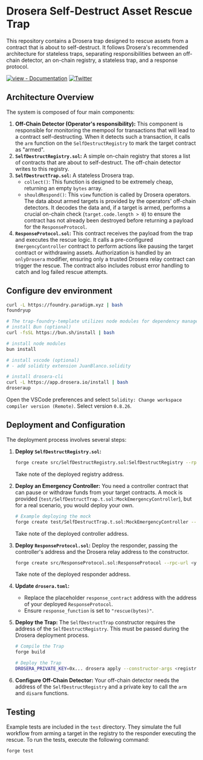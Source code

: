 # Drosera Self-Destruct Asset Rescue Trap

This repository contains a Drosera trap designed to rescue assets from a contract that is about to self-destruct. It follows Drosera's recommended architecture for stateless traps, separating responsibilities between an off-chain detector, an on-chain registry, a stateless trap, and a response protocol.

[![view - Documentation](https://img.shields.io/badge/view-Documentation-blue?style-for-the-badge)](https://dev.drosera.io "Project documentation")
[![Twitter](https://img.shields.io/twitter/follow/DroseraNetwork?style-for-the-badge)](https://x.com/DroseraNetwork)

## Architecture Overview

The system is composed of four main components:

1.  **Off-Chain Detector (Operator's responsibility):** This component is responsible for monitoring the mempool for transactions that will lead to a contract self-destructing. When it detects such a transaction, it calls the `arm` function on the `SelfDestructRegistry` to mark the target contract as "armed".
2.  **`SelfDestructRegistry.sol`:** A simple on-chain registry that stores a list of contracts that are about to self-destruct. The off-chain detector writes to this registry.
3.  **`SelfDestructTrap.sol`:** A stateless Drosera trap.
    *   `collect()`: This function is designed to be extremely cheap, returning an empty `bytes` array.
    *   `shouldRespond()`: This `view` function is called by Drosera operators. The data about armed targets is provided by the operators' off-chain detectors. It decodes the data and, if a target is armed, performs a crucial on-chain check (`target.code.length > 0`) to ensure the contract has not already been destroyed before returning a payload for the `ResponseProtocol`.
4.  **`ResponseProtocol.sol`:** This contract receives the payload from the trap and executes the rescue logic. It calls a pre-configured `EmergencyController` contract to perform actions like pausing the target contract or withdrawing assets. Authorization is handled by an `onlyDrosera` modifier, ensuring only a trusted Drosera relay contract can trigger the rescue. The contract also includes robust error handling to catch and log failed rescue attempts.

## Configure dev environment

```bash
curl -L https://foundry.paradigm.xyz | bash
foundryup

# The trap-foundry-template utilizes node modules for dependency management
# install Bun (optional)
curl -fsSL https://bun.sh/install | bash

# install node modules
bun install

# install vscode (optional)
# - add solidity extension JuanBlanco.solidity

# install drosera-cli
curl -L https://app.drosera.io/install | bash
droseraup
```

Open the VSCode preferences and select `Solidity: Change workspace compiler version (Remote)`. Select version `0.8.26`.

## Deployment and Configuration

The deployment process involves several steps:

1.  **Deploy `SelfDestructRegistry.sol`:**
    ```bash
    forge create src/SelfDestructRegistry.sol:SelfDestructRegistry --rpc-url <your_rpc_url> --private-key <your_private_key>
    ```
    Take note of the deployed registry address.

2.  **Deploy an Emergency Controller:**
    You need a controller contract that can pause or withdraw funds from your target contracts. A mock is provided (`test/SelfDestructTrap.t.sol:MockEmergencyController`), but for a real scenario, you would deploy your own.
    ```bash
    # Example deploying the mock
    forge create test/SelfDestructTrap.t.sol:MockEmergencyController --rpc-url <your_rpc_url> --private-key <your_private_key>
    ```
    Take note of the deployed controller address.

3.  **Deploy `ResponseProtocol.sol`:**
    Deploy the responder, passing the controller's address and the Drosera relay address to the constructor.
    ```bash
    forge create src/ResponseProtocol.sol:ResponseProtocol --rpc-url <your_rpc_url> --private-key <your_private_key> --constructor-args <controller_address> <drosera_relay_address>
    ```
    Take note of the deployed responder address.

4.  **Update `drosera.toml`:**
    *   Replace the placeholder `response_contract` address with the address of your deployed `ResponseProtocol`.
    *   Ensure `response_function` is set to `"rescue(bytes)"`.

5.  **Deploy the Trap:**
    The `SelfDestructTrap` constructor requires the address of the `SelfDestructRegistry`. This must be passed during the Drosera deployment process.
    ```bash
    # Compile the Trap
    forge build

    # Deploy the Trap
    DROSERA_PRIVATE_KEY=0x... drosera apply --constructor-args <registry_address>
    ```

6.  **Configure Off-Chain Detector:**
    Your off-chain detector needs the address of the `SelfDestructRegistry` and a private key to call the `arm` and `disarm` functions.

## Testing

Example tests are included in the `test` directory. They simulate the full workflow from arming a target in the registry to the responder executing the rescue. To run the tests, execute the following command:

```bash
forge test
```
